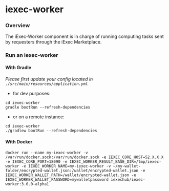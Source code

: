 # iexec-worker

### Overview

The iExec-Worker component is in charge of running computing tasks sent by requesters through the iExec Marketplace.


### Run an iexec-worker


#### With Gradle

*Please first update your config located in `./src/main/resources/application.yml`*

* for dev purposes:

```
cd iexec-worker
gradle bootRun --refresh-dependencies
```
* or on a remote instance:
```
cd iexec-worker
./gradlew bootRun --refresh-dependencies
```


#### With Docker

```
docker run --name my-iexec-worker -v /var/run/docker.sock:/var/run/docker.sock -e IEXEC_CORE_HOST=52.X.X.X -e IEXEC_CORE_PORT=18090 -e IEXEC_WORKER_RESULT_BASE_DIR=/tmp/iexec-worker -e IEXEC_WORKER_NAME=my-iexec-worker -v ~/my-wallet-folder/encrypted-wallet.json:/wallet/encrypted-wallet.json -e IEXEC_WORKER_WALLET_PATH=/wallet/encrypted-wallet.json -e IEXEC_WORKER_WALLET_PASSWORD=mywalletpassword iexechub/iexec-worker:3.0.0-alpha1
```

